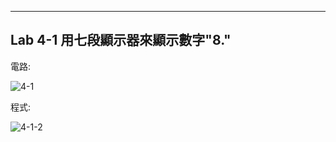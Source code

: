 
____
Lab 4-1 用七段顯示器來顯示數字"8."
----
電路:

![4-1](https://user-images.githubusercontent.com/89326999/135737327-699466a7-37ad-472d-8e90-1c0063a78c66.png)


程式:

![4-1-2](https://user-images.githubusercontent.com/89326999/135737337-a903a16a-78eb-40df-9efa-9ef16420f087.png)




